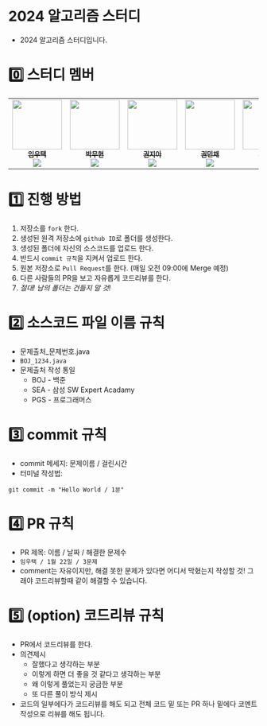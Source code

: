 # 2024 알고리즘 스터디
* 2024 알고리즘 스터디입니다.

# 0️⃣ 스터디 멤버
<table>
    <tr>
        <td align="center">
            <a href="https://github.com/Chaos0103">
                <img src="https://avatars.githubusercontent.com/Chaos0103" width="100px;" alt=""/>
                <br/>
                <sub>
                    <b>임우택</b>
                    <br/>
                    <img src="https://us-central1-progress-markdown.cloudfunctions.net/progress/100"/>
                </sub>
            </a>
            <br/>
        </td>
        <td align="center">
            <a href="https://github.com/parkmuhyeun">
                <img src="https://avatars.githubusercontent.com/parkmuhyeun" width="100px;" alt=""/>
                <br/>
                <sub>
                    <b>박무현</b>
                    <br/>
                    <img src="https://us-central1-progress-markdown.cloudfunctions.net/progress/100"/>
                </sub>
            </a>
            <br/>
        </td>
        <td align="center">
            <a href="https://github.com/jia5232">
                <img src="https://avatars.githubusercontent.com/jia5232" width="100px;" alt=""/>
                <br/>
                <sub>
                    <b>권지아</b>
                    <br/>
                    <img src="https://us-central1-progress-markdown.cloudfunctions.net/progress/100"/>
                </sub>
            </a>
            <br/>
        </td>
        <td align="center">
            <a href="https://github.com/MinchaeKwon">
                <img src="https://avatars.githubusercontent.com/MinchaeKwon" width="100px;" alt=""/>
                <br/>
                <sub>
                    <b>권민채</b>
                    <br/>
                    <img src="https://us-central1-progress-markdown.cloudfunctions.net/progress/100"/>
                </sub>
            </a>
            <br/>
        </td>
	<td align="center">
            <a href="https://github.com/MinchaeKwon">
                <img src="https://avatars.githubusercontent.com/songhee1" width="100px;" alt=""/>
                <br/>
                <sub>
                    <b>최송희</b>
                    <br/>
                    <img src="https://us-central1-progress-markdown.cloudfunctions.net/progress/100"/>
                </sub>
            </a>
            <br/>
        </td>    
    </tr>
</table>


# 1️⃣ 진행 방법
1. 저장소를 `fork` 한다.
2. 생성된 원격 저장소에 `github ID`로 폴더를 생성한다.
3. 생성된 폴더에 자신의 소스코드를 업로드 한다.
4. 반드시 `commit 규칙`을 지켜서 업로드 한다.
5. 원본 저장소로 `Pull Request`를 한다. (매일 오전 09:00에 Merge 예정)
6. 다른 사람들의 PR을 보고 자유롭게 코드리뷰를 한다.
7. *절대! 남의 폴더는 건들지 말 것!*


# 2️⃣ 소스코드 파일 이름 규칙
* 문제출처_문제번호.java
* `BOJ_1234.java`
* 문제출처 작성 통일
	* BOJ - 백준
	* SEA - 삼성 SW Expert Acadamy
	* PGS - 프로그래머스


# 3️⃣ commit 규칙
* commit 메세지: 문제이름 / 걸린시간
* 터미널 작성법:
```
git commit -m "Hello World / 1분"
```


# 4️⃣ PR 규칙
* PR 제목: 이름 / 날짜 / 해결한 문제수
* `임우택 / 1월 22일 / 3문제`
* comment는 자유이지만, 해결 못한 문제가 있다면 어디서 막혔는지 작성할 것! 그래야 코드리뷰할때 같이 해결할 수 있습니다.


# 5️⃣ (option) 코드리뷰 규칙
* PR에서 코드리뷰를 한다.
* 의견제시
	* 잘했다고 생각하는 부분
	* 이렇게 하면 더 좋을 것 같다고 생각하는 부분
	* 왜 이렇게 풀었는지 궁금한 부분
	* 또 다른 풀이 방식 제시
* 코드의 일부에다가 코드리뷰를 해도 되고 전체 코드 밑 또는 PR 하나 밑에다 코멘트 작성으로 리뷰를 해도 됩니다.
